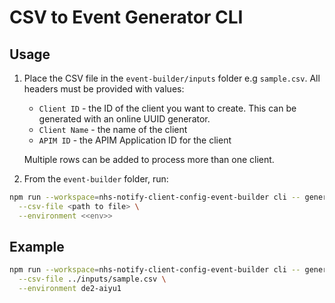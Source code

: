 # CSV to Event Generator CLI

## Usage

1. Place the CSV file in the `event-builder/inputs` folder e.g `sample.csv`. All headers must be provided with values:
    - `Client ID` - the ID of the client you want to create. This can be generated with an online UUID generator.
    - `Client Name` - the name of the client
    - `APIM ID` - the APIM Application ID for the client

    Multiple rows can be added to process more than one client.

2. From the `event-builder` folder, run:

```bash
npm run --workspace=nhs-notify-client-config-event-builder cli -- generate-event \
  --csv-file <path to file> \
  --environment <<env>>
```

## Example

```bash
npm run --workspace=nhs-notify-client-config-event-builder cli -- generate-event \
  --csv-file ../inputs/sample.csv \
  --environment de2-aiyu1
```
